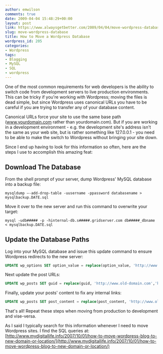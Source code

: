 ```yaml
---
author: emwilson
comments: true
date: 2009-04-04 15:48:29+00:00
layout: post
link: https://www.alwaysgetbetter.com/2009/04/04/move-wordpress-database/
slug: move-wordpress-database
title: How to Move a Wordpress Database
wordpress_id: 205
categories:
- Wordpress
tags:
- Blogging
- MySQL
- SQL
- wordpress
---
```


One of the most common requirements for web developers is the ability to switch code from development servers to live production environments. This can be tricky if you're working with Wordpress; moving the files is dead simple, but since Wordpress uses canonical URLs you have to be careful if you are trying to transfer any of your database content.

Canonical URLs force your site to use the same base path (www.yourdomain.com rather than yourdomain.com). But if you are working in a development environment - e.g. the development site's address isn't the same as your web site, but is rather something like 127.0.0.1 - you need to be able to make the switch to Wordpress without bringing your site down.

Since I end up having to look for this information so often, here are the steps I use to accomplish this amazing feat:



## Download The Database


From the shell prompt of your server, dump Wordpress' MySQL database into a backup file:

`mysqldump –-add-drop-table -uusername -ppassword databasename > mysqlbackup.DATE.sql`

Move it over to the new server and run this command to overwrite your target:

`mysql -udb##### -p -hinternal-db.s#####.gridserver.com db#####_dbname < mysqlbackup.DATE.sql `



## Update the Database Paths


Log into your MySQL database and issue this update command to ensure Wordpress redirects to the new server:

```sql
UPDATE wp_options SET option_value = replace(option_value, 'http://www.old-domain.com', 'http://www.new-domain.com') WHERE option_name = 'home' OR option_name = 'siteurl';
```

Next update the post URLs:

```sql
UPDATE wp_posts SET guid = replace(guid, 'http://www.old-domain.com','http://www.new-domain.com');
```

Finally, update your posts' content to fix any internal links:

```sql
UPDATE wp_posts SET post_content = replace(post_content, 'http://www.old-domain.com', 'http://www.new-domain.com');
```

That's all!  Repeat these steps when moving from production to development and vise-versa.

As I said I typically search for this information whenever I need to move Wordpress sites. I find the SQL queries at: [http://www.mydigitallife.info/2007/10/01/how-to-move-wordpress-blog-to-new-domain-or-location/](http://www.mydigitallife.info/2007/10/01/how-to-move-wordpress-blog-to-new-domain-or-location/)
